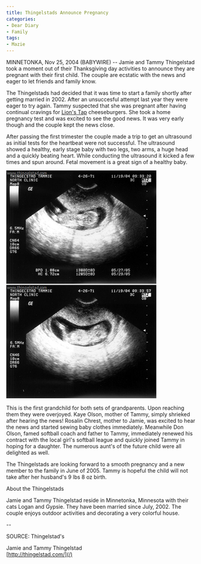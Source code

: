 ```yaml
---
title: Thingelstads Announce Pregnancy
categories:
- Dear Diary
- Family
tags:
- Mazie
---
```


MINNETONKA, Nov 25, 2004 (BABYWIRE) -- Jamie and Tammy Thingelstad took a moment out of their Thanksgiving day activities to announce they are pregnant with their first child. The couple are ecstatic with the news and eager to let friends and family know.

The Thingelstads had decided that it was time to start a family shortly after getting married in 2002. After an unsuccesful attempt last year they were eager to try again. Tammy suspected that she was pregnant after having continual cravings for [Lion's Tap](http://www.lionstap.com/) cheeseburgers. She took a home pregnancy test and was excited to see the good news. It was very early though and the couple kept the news close.

After passing the first trimester the couple made a trip to get an ultrasound as initial tests for the heartbeat were not successful. The ultrasound showed a healthy, early stage baby with two legs, two arms, a huge head and a quickly beating heart. While conducting the ultrasound it kicked a few times and spun around. Fetal movement is a great sign of a healthy baby.

![](/assets/posts/2004/t_20041119-093320.jpg) ![](/assets/posts/2004/t_20041119-093357.jpg)

This is the first grandchild for both sets of grandparents. Upon reaching them they were overjoyed. Kaye Olson, mother of Tammy, simply shrieked after hearing the news! Rosalin Chrest, mother to Jamie, was excited to hear the news and started sewing baby clothes immediately. Meanwhile Don Olson, famed softball coach and father to Tammy, immediately renewed his contract with the local girl's softball league and quickly joined Tammy in hoping for a daughter. The numerous aunt's of the future child were all delighted as well.

The Thingelstads are looking forward to a smooth pregnancy and a new member to the family in June of 2005. Tammy is hopeful the child will not take after her husband's 9 lbs 8 oz birth.

About the Thingelstads

Jamie and Tammy Thingelstad reside in Minnetonka, Minnesota with their cats Logan and Gypsie. They have been married since July, 2002. The couple enjoys outdoor activities and decorating a very colorful house.

--

SOURCE: Thingelstad's

Jamie and Tammy Thingelstad  
[http://thingelstad.com/](/)
